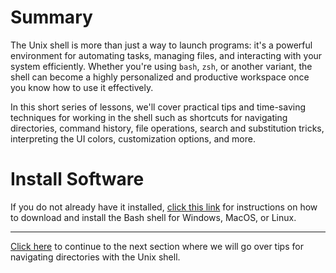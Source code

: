 # Summary
The Unix shell is more than just a way to launch programs: it's a powerful environment for automating tasks, managing files, and interacting with your system efficiently. Whether you're using `bash`, `zsh`, or another variant, the shell can become a highly personalized and productive workspace once you know how to use it effectively. 

In this short series of lessons, we'll cover practical tips and time-saving techniques for working in the shell such as shortcuts for navigating directories, command history, file operations, search and substitution tricks, interpreting the UI colors, customization options, and more. 

# Install Software
If you do not already have it installed, [click this link](https://carpentries.github.io/workshop-template/install_instructions/#shell) for instructions on how to download and install the Bash shell for Windows, MacOS, or Linux. 

---

[Click here](02_navigation.md) to continue to the next section where we will go over tips for navigating directories with the Unix shell.